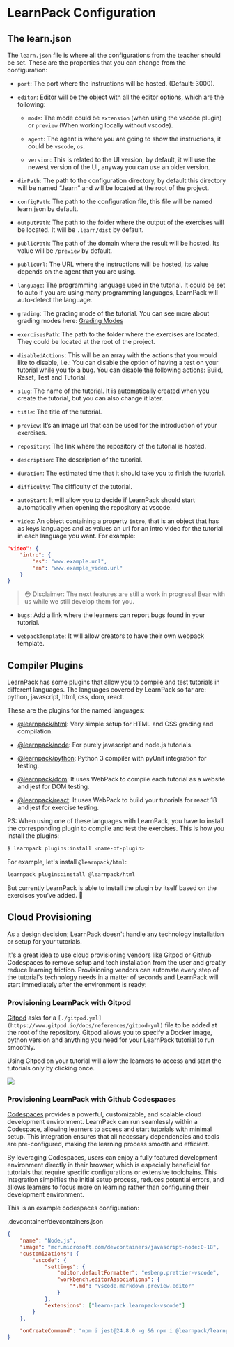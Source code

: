 # LearnPack Configuration

## The learn.json

The `learn.json` file is where all the configurations from the teacher should be set. These are the properties that you can change from the configuration:

<!-- Note: The properties marked with ? are optional, LearnPack is able to figure it out by itself based on the exercises of the tutorial.-->

*   `port`: The port where the instructions will be hosted. (Default: 3000).

*   `editor`: Editor will be the object with all the editor options, which are the following:
    
    *   `mode`: The mode could be `extension` (when using the vscode plugin) or `preview` (When working locally without vscode).
    
    *   `agent`: The agent is where you are going to show the instructions, it could be `vscode`, `os`.
    *   `version`: This is related to the UI version, by default, it will use the newest version of the UI, anyway you can use an older version.
        

*   `dirPath`: The path to the configuration directory, by default this directory will be named “.learn” and will be located at the root of the project.
    
*   `configPath`: The path to the configuration file, this file will be named learn.json by default.
    
*   `outputPath`: The path to the folder where the output of the exercises will be located. It will be `.learn/dist` by default.
    

*   `publicPath`: The path of the domain where the result will be hosted. Its value will be `/preview` by default.
    

*   `publicUrl`: The URL where the instructions will be hosted, its value depends on the agent that you are using.
    

*   `language`: The programming language used in the tutorial. It could be set to auto if you are using many programming languages, LearnPack will auto-detect the language.
    
*   `grading`: The grading mode of the tutorial. You can see more about grading modes here: [Grading Modes](/grading-tutorials)​
    

*   `exercisesPath`: The path to the folder where the exercises are located. They could be located at the root of the project.
    

*   `disabledActions`: This will be an array with the actions that you would like to disable, i.e.: You can disable the option of having a test on your tutorial while you fix a bug. You can disable the following actions: Build, Reset, Test and Tutorial.
    

*   `slug`: The name of the tutorial. It is automatically created when you create the tutorial, but you can also change it later.
    

*   `title`: The title of the tutorial.
    
*   `preview`: It’s an image url that can be used for the introduction of your exercises.

*   `repository`: The link where the repository of the tutorial is hosted.
    

*   `description`: The description of the tutorial.
    

<!--*   `intro`: Here you can add the link to an introductory video that you can show before the first exercise.
     -->

*   `duration`: The estimated time that it should take you to finish the tutorial.
    

*   `difficulty`: The difficulty of the tutorial.
    

*   `autoStart`: It will allow you to decide if LearnPack should start automatically when opening the repository at vscode.

* `video`: An object containing a property `intro`, that is an object that has as keys languages and as values an url for an intro video for the tutorial in each language you want. For example: 
```json
"video": {
    "intro": {
        "es": "www.example.url",
        "en": "www.example_video.url"
    }
}
```

> 😳 Disclaimer: The next features are still a work in progress! Bear with us while we still develop them for you.

*   `bugs`: Add a link where the learners can report bugs found in your tutorial.
    
*   `webpackTemplate`: It will allow creators to have their own webpack template.
     

## Compiler Plugins

LearnPack has some plugins that allow you to compile and test tutorials in different languages. The languages covered by LearnPack so far are: python, javascript, html, css, dom, react.

These are the plugins for the named languages:

*   [@learnpack/html](https://4geeks.com/docs/learnpack/building-html-css-tutorials): Very simple setup for HTML and CSS grading and compilation.
    

*   [@learnpack/node](https://4geeks.com/docs/learnpack/building-javascript-tutorials): For purely javascript and node.js tutorials.
    

*   [@learnpack/python](https://4geeks.com/docs/learnpack/building-python-tutorials): Python 3 compiler with pyUnit integration for testing.
    

*   [@learnpack/dom](https://4geeks.com/docs/learnpack/building-dom-tutorials): It uses WebPack to compile each tutorial as a website and jest for DOM testing.
    

*   [@learnpack/react](https://4geeks.com/docs/learnpack/building-react-tutorials): It uses WebPack to build your tutorials for react 18 and jest for exercise testing.
    

PS: When using one of these languages with LearnPack, you have to install the corresponding plugin to compile and test the exercises. This is how you install the plugins:

```bash
$ learnpack plugins:install <name-of-plugin>
```

For example, let's install `@learnpack/html`:

```bash
learnpack plugins:install @learnpack/html
```

But currently LearnPack is able to install the plugin by itself based on the exercises you've added. 👀


<!-- No need to tell unfinished features
### Flags

We are still working to add the new version with the flags. They will allow you to run the command with special behavior.
 -->

## Cloud Provisioning

As a design decision; LearnPack doesn't handle any technology installation or setup for your tutorials.

It's a great idea to use cloud provisioning vendors like Gitpod or Github Codespaces to remove setup and tech installation from the user and greatly reduce learning friction. Provisioning vendors can automate every step of the tutorial's technology needs in a matter of seconds and LearnPack will start immediately after the environment is ready:

### Provisioning LearnPack with Gitpod

​[Gitpod](https://www.gitpod.io/) asks for a `[./gitpod.yml](https://www.gitpod.io/docs/references/gitpod-yml)` file to be added at the root of the repository. Gitpod allows you to specify a Docker image, python version and anything you need for your LearnPack tutorial to run smoothly.

Using Gitpod on your tutorial will allow the learners to access and start the tutorials only by clicking once.

![](https://github.com/learnpack/docs/blob/main/assets/gitpod.gif?raw=true)

### Provisioning LearnPack with Github Codespaces

[Codespaces](https://github.visualstudio.com/features/codespaces/) provides a powerful, customizable, and scalable cloud development environment. LearnPack can run seamlessly within a Codespace, allowing learners to access and start tutorials with minimal setup. This integration ensures that all necessary dependencies and tools are pre-configured, making the learning process smooth and efficient.

By leveraging Codespaces, users can enjoy a fully featured development environment directly in their browser, which is especially beneficial for tutorials that require specific configurations or extensive toolchains. This integration simplifies the initial setup process, reduces potential errors, and allows learners to focus more on learning rather than configuring their development environment.

This is an example codespaces configuration:

.devcontainer/devcontainers.json
```json
{
	"name": "Node.js",
	"image": "mcr.microsoft.com/devcontainers/javascript-node:0-18",
	"customizations": {
		"vscode": {
			"settings": {
				"editor.defaultFormatter": "esbenp.prettier-vscode",
				"workbench.editorAssociations": {   
					"*.md": "vscode.markdown.preview.editor"
				}
			},
			"extensions": ["learn-pack.learnpack-vscode"]
		}
	},

	"onCreateCommand": "npm i jest@24.8.0 -g && npm i @learnpack/learnpack@2.1.39 -g && learnpack plugins:install @learnpack/node@1.1.5 && learnpack plugins:install @learnpack/html@1.1.2"
}

```

